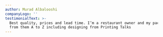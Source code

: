```yaml
---
author: Murad Albalooshi
companyLogo: ''
testimonialText: >-
  Best quality, prices and lead time. I’m a restaurant owner and my packaging
  from them A to Z including designing from Printing Talks
---
```


